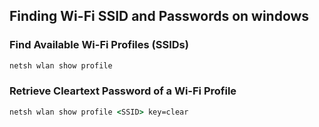 ## Finding Wi-Fi SSID and Passwords on windows

### Find Available Wi-Fi Profiles (SSIDs)

```cmd
netsh wlan show profile
```

### Retrieve Cleartext Password of a Wi-Fi Profile

```cmd
netsh wlan show profile <SSID> key=clear
```


